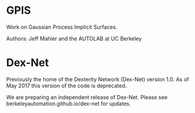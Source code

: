 GPIS
====

Work on Gaussian Process Implicit Surfaces.

Authors: Jeff Mahler and the AUTOLAB at UC Berkeley

Dex-Net
=======
Previously the home of the Dexterity Network (Dex-Net) version 1.0.
As of May 2017 this version of the code is deprecated.

We are preparing an independent release of Dex-Net.
Please see berkeleyautomation.github.io/dex-net for updates.
